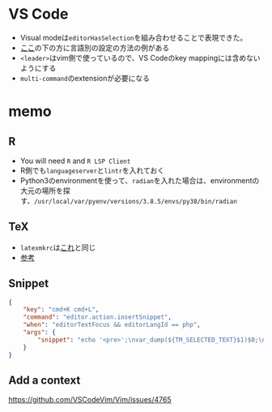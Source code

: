 # VS Code


* Visual modeは`editorHasSelection`を組み合わせることで表現できた。
* [ここ](https://code.visualstudio.com/docs/getstarted/settings)の下の方に言語別の設定の方法の例がある
* `<leader>`はvim側で使っているので、VS Codeのkey mappingには含めないようにする
* `multi-command`のextensionが必要になる

# memo

## R
* You will need `R` and `R LSP Client`
* R側でも`languageserver`と`lintr`を入れておく
* Python3のenvironmentを使って、`radian`を入れた場合は、environmentの大元の場所を探す、`/usr/local/var/pyenv/versions/3.8.5/envs/py38/bin/radian`

## TeX
* `latexmkrc`は[これ](https://github.com/Shusei-E/Code_Tips/blob/master/MacOS/MacVim/.latexmkrc)と同じ
* [参考](https://gist.github.com/schnell18/2758ac54990540b10359f1c58b599db0)

## Snippet
```json
{
    "key": "cmd+K cmd+L",
    "command": "editor.action.insertSnippet",
    "when": "editorTextFocus && editorLangId == php",
    "args": {
        "snippet": "echo '<pre>';\nvar_dump(${TM_SELECTED_TEXT}$1)$0;\necho '</pre>';"
    }
}
```

## Add a context
https://github.com/VSCodeVim/Vim/issues/4765

